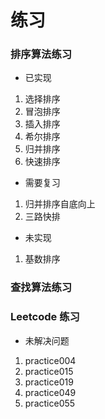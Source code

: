 # 练习

### 排序算法练习

* 已实现

1. 选择排序
2. 冒泡排序
3. 插入排序
4. 希尔排序
5. 归并排序
6. 快速排序


* 需要复习

1. 归并排序自底向上
2. 三路快排


* 未实现

1. 基数排序


### 查找算法练习


### Leetcode 练习

* 未解决问题

1. practice004
2. practice015
3. practice019
4. practice049
5. practice055
